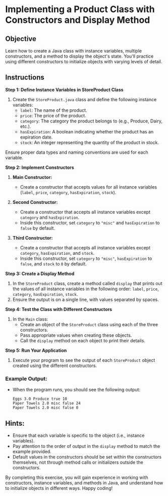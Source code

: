 # Implementing a Product Class with Constructors and Display Method

## Objective
Learn how to create a Java class with instance variables, multiple constructors, and a method to display the object's state. You'll practice using different constructors to initialize objects with varying levels of detail.

## Instructions

**Step 1: Define Instance Variables in StoreProduct Class**

1. Create the `StoreProduct.java` class and define the following instance variables:
    - `label`: The name of the product.
    - `price`: The price of the product.
    - `category`: The category the product belongs to (e.g., Produce, Dairy, etc.).
    - `hasExpiration`: A boolean indicating whether the product has an expiration date.
    - `stock`: An integer representing the quantity of the product in stock.

Ensure proper data types and naming conventions are used for each variable.

**Step 2: Implement Constructors**

1. **Main Constructor:**
    - Create a constructor that accepts values for all instance variables (`label`, `price`, `category`, `hasExpiration`, `stock`).

2. **Second Constructor:**
    - Create a constructor that accepts all instance variables except `category` and `hasExpiration`.
    - Inside this constructor, set `category` to `"misc"` and `hasExpiration` to `false` by default.

3. **Third Constructor:**
    - Create a constructor that accepts all instance variables except `category`, `hasExpiration`, and `stock`.
    - Inside this constructor, set `category` to `"misc"`, `hasExpiration` to `false`, and `stock` to `0` by default.

**Step 3: Create a Display Method**

1. In the `StoreProduct` class, create a method called `display` that prints out the values of all instance variables in the following order: `label`, `price`, `category`, `hasExpiration`, `stock`.
2. Ensure the output is on a single line, with values separated by spaces.

**Step 4: Test the Class with Different Constructors**

1. In the `Main` class:
    - Create an object of the `StoreProduct` class using each of the three constructors.
    - Pass appropriate values when creating these objects.
    - Call the `display` method on each object to print their details.

**Step 5: Run Your Application**

1. Execute your program to see the output of each `StoreProduct` object created using the different constructors.

### Example Output:

- When the program runs, you should see the following output:

  ```
  Eggs 3.0 Produce true 10
  Paper Towels 2.0 misc false 24
  Paper Towels 2.0 misc false 0
  ```

## Hints:

- Ensure that each variable is specific to the object (i.e., instance variables).
- Pay attention to the order of output in the `display` method to match the example provided.
- Default values in the constructors should be set within the constructors themselves, not through method calls or initializers outside the constructors.

By completing this exercise, you will gain experience in working with constructors, instance variables, and methods in Java, and understand how to initialize objects in different ways. Happy coding!
